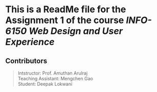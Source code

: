 This is a ReadMe file for the __Assignment 1__ of the course *INFO-6150 Web Design and User Experience*
=====================
## Contributors  
>Intstructor: Prof. Amuthan Arulraj  
>Teaching Assistant: Mengchen Gao  
>Student: Deepak Lokwani

